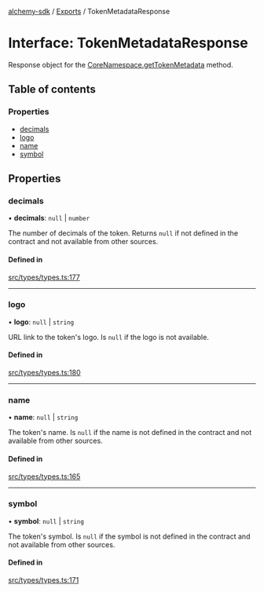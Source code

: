 [alchemy-sdk](../README.md) / [Exports](../modules.md) / TokenMetadataResponse

# Interface: TokenMetadataResponse

Response object for the [CoreNamespace.getTokenMetadata](../classes/CoreNamespace.md#gettokenmetadata) method.

## Table of contents

### Properties

- [decimals](TokenMetadataResponse.md#decimals)
- [logo](TokenMetadataResponse.md#logo)
- [name](TokenMetadataResponse.md#name)
- [symbol](TokenMetadataResponse.md#symbol)

## Properties

### decimals

• **decimals**: ``null`` \| `number`

The number of decimals of the token. Returns `null` if not defined in the
contract and not available from other sources.

#### Defined in

[src/types/types.ts:177](https://github.com/alchemyplatform/alchemy-sdk-js/blob/30d9ef5/src/types/types.ts#L177)

___

### logo

• **logo**: ``null`` \| `string`

URL link to the token's logo. Is `null` if the logo is not available.

#### Defined in

[src/types/types.ts:180](https://github.com/alchemyplatform/alchemy-sdk-js/blob/30d9ef5/src/types/types.ts#L180)

___

### name

• **name**: ``null`` \| `string`

The token's name. Is `null` if the name is not defined in the contract and
not available from other sources.

#### Defined in

[src/types/types.ts:165](https://github.com/alchemyplatform/alchemy-sdk-js/blob/30d9ef5/src/types/types.ts#L165)

___

### symbol

• **symbol**: ``null`` \| `string`

The token's symbol. Is `null` if the symbol is not defined in the contract
and not available from other sources.

#### Defined in

[src/types/types.ts:171](https://github.com/alchemyplatform/alchemy-sdk-js/blob/30d9ef5/src/types/types.ts#L171)
